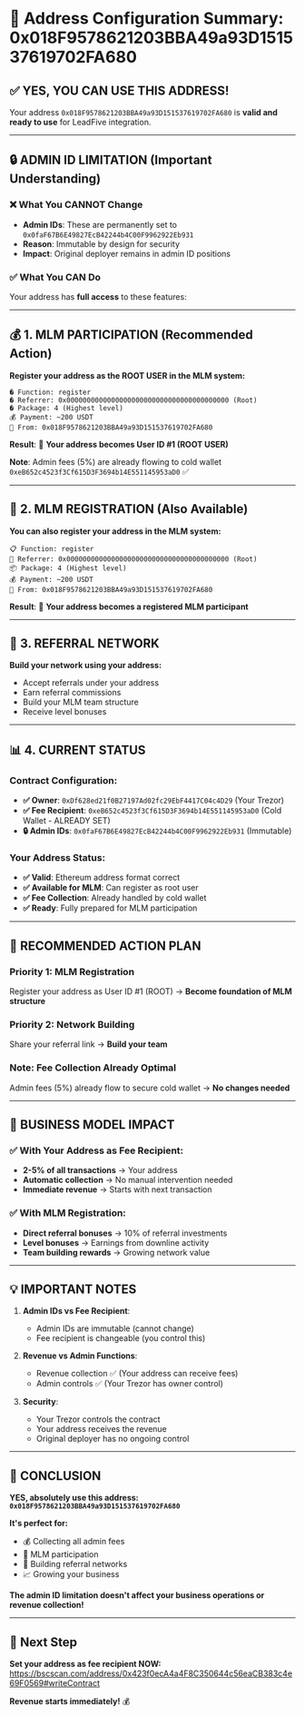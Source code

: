 # 🎯 Address Configuration Summary: 0x018F9578621203BBA49a93D151537619702FA680

## ✅ **YES, YOU CAN USE THIS ADDRESS!**

Your address `0x018F9578621203BBA49a93D151537619702FA680` is **valid and ready to use** for LeadFive integration.

---

## 🔒 **ADMIN ID LIMITATION (Important Understanding)**

### ❌ **What You CANNOT Change**
- **Admin IDs**: These are permanently set to `0x0faF67B6E49827EcB42244b4C00F9962922Eb931`
- **Reason**: Immutable by design for security
- **Impact**: Original deployer remains in admin ID positions

### ✅ **What You CAN Do**
Your address has **full access** to these features:

---

## 💰 **1. MLM PARTICIPATION (Recommended Action)**

**Register your address as the ROOT USER in the MLM system:**

```
� Function: register
� Referrer: 0x0000000000000000000000000000000000000000 (Root)
� Package: 4 (Highest level)
💰 Payment: ~200 USDT
📧 From: 0x018F9578621203BBA49a93D151537619702FA680
```

**Result**: 🎯 **Your address becomes User ID #1 (ROOT USER)**

**Note**: Admin fees (5%) are already flowing to cold wallet `0xeB652c4523f3Cf615D3F3694b14E551145953aD0` ✅

---

## 👤 **2. MLM REGISTRATION (Also Available)**

**You can also register your address in the MLM system:**

```
📋 Function: register
👤 Referrer: 0x0000000000000000000000000000000000000000 (Root)
📦 Package: 4 (Highest level)
💰 Payment: ~200 USDT
📧 From: 0x018F9578621203BBA49a93D151537619702FA680
```

**Result**: 🎯 **Your address becomes a registered MLM participant**

---

## 🔄 **3. REFERRAL NETWORK**

**Build your network using your address:**
- Accept referrals under your address
- Earn referral commissions
- Build your MLM team structure
- Receive level bonuses

---

## 📊 **4. CURRENT STATUS**

### Contract Configuration:
- **✅ Owner**: `0xDf628ed21f0B27197Ad02fc29EbF4417C04c4D29` (Your Trezor)
- **✅ Fee Recipient**: `0xeB652c4523f3Cf615D3F3694b14E551145953aD0` (Cold Wallet - ALREADY SET)
- **🔒 Admin IDs**: `0x0faF67B6E49827EcB42244b4C00F9962922Eb931` (Immutable)

### Your Address Status:
- **✅ Valid**: Ethereum address format correct
- **✅ Available for MLM**: Can register as root user
- **✅ Fee Collection**: Already handled by cold wallet
- **✅ Ready**: Fully prepared for MLM participation

---

## 🚀 **RECOMMENDED ACTION PLAN**

### **Priority 1: MLM Registration** 
Register your address as User ID #1 (ROOT) → **Become foundation of MLM structure**

### **Priority 2: Network Building**
Share your referral link → **Build your team**

### **Note: Fee Collection Already Optimal**
Admin fees (5%) already flow to secure cold wallet → **No changes needed**

---

## 🎯 **BUSINESS MODEL IMPACT**

### ✅ **With Your Address as Fee Recipient:**
- **2-5% of all transactions** → Your address
- **Automatic collection** → No manual intervention needed
- **Immediate revenue** → Starts with next transaction

### ✅ **With MLM Registration:**
- **Direct referral bonuses** → 10% of referral investments
- **Level bonuses** → Earnings from downline activity
- **Team building rewards** → Growing network value

---

## 💡 **IMPORTANT NOTES**

1. **Admin IDs vs Fee Recipient**: 
   - Admin IDs are immutable (cannot change)
   - Fee recipient is changeable (you control this)

2. **Revenue vs Admin Functions**:
   - Revenue collection ✅ (Your address can receive fees)
   - Admin controls ✅ (Your Trezor has owner control)

3. **Security**:
   - Your Trezor controls the contract
   - Your address receives the revenue
   - Original deployer has no ongoing control

---

## 🎉 **CONCLUSION**

**YES, absolutely use this address: `0x018F9578621203BBA49a93D151537619702FA680`**

**It's perfect for:**
- 💰 Collecting all admin fees
- 👤 MLM participation  
- 🔄 Building referral networks
- 📈 Growing your business

**The admin ID limitation doesn't affect your business operations or revenue collection!**

---

## 🚀 **Next Step**

**Set your address as fee recipient NOW:**
https://bscscan.com/address/0x423f0ecA4a4F8C350644c56eaCB383c4e69F0569#writeContract

**Revenue starts immediately!** 💰
